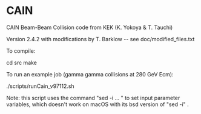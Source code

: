 # CAIN
CAIN Beam-Beam Collision code from KEK (K. Yokoya &amp; T. Tauchi)

Version 2.4.2 with modifications by T. Barklow  -- see doc/modified_files.txt

To compile:

cd src
make

To run an example job (gamma gamma  collisions at 280 GeV Ecm):

./scripts/runCain_v97112.sh


Note:  this script uses the command "sed -i ... "  to set input parameter variables, which doesn't
work on macOS with its bsd version of "sed -i" .

